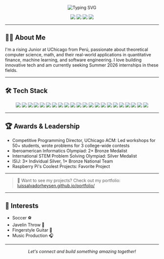 <!-- Profile Header -->
<p align="center">
  <img src="https://readme-typing-svg.demolab.com?font=Fira+Code&size=28&pause=1000&color=1A73E8&center=true&vCenter=true&width=900&lines=Hi%2C+I'm+Luis+Heysen!;Aspiring+Software+Engineer+%7C+Quant+%7C+AI+Enthusiast;UChicago+%7C+Building+the+Future+of+Tech" alt="Typing SVG"/>
</p>

<p align="center">
  <a href="https://luissalvadorheysen.github.io/portfolio/" target="_blank"><img src="https://img.shields.io/badge/Portfolio-Visit%20My%20Website-1A73E8?style=for-the-badge&logo=googlechrome&logoColor=white"/></a>
  <a href="mailto:lheysent@uchicago.edu"><img src="https://img.shields.io/badge/Email-lheysent%40uchicago.edu-blue?style=for-the-badge&logo=gmail"/></a>
  <a href="https://www.linkedin.com/in/luisheysen" target="_blank"><img src="https://img.shields.io/badge/LinkedIn-LuisHeysen-blue?style=for-the-badge&logo=linkedin"/></a>
  <img src="https://img.shields.io/badge/Location-Chicago,%20IL-red?style=for-the-badge&logo=googlemaps"/>
</p>

---

## 👨‍💻 About Me

I'm a rising Junior at UChicago from Perú, passionate about theoretical computer science, math, and their real-world applications in quantitative finance, machine learning, and software engineering. I love building innovative tech and am currently seeking Summer 2026 internships in these fields.

---

## 🛠️ Tech Stack

<p align="center">
  <img src="https://img.shields.io/badge/JavaScript-F7DF1E?style=for-the-badge&logo=javascript&logoColor=black"/>
  <img src="https://img.shields.io/badge/TypeScript-3178C6?style=for-the-badge&logo=typescript&logoColor=white"/>
  <img src="https://img.shields.io/badge/Python-3776AB?style=for-the-badge&logo=python&logoColor=white"/>
  <img src="https://img.shields.io/badge/Java-007396?style=for-the-badge&logo=java&logoColor=white"/>
  <img src="https://img.shields.io/badge/C++-00599C?style=for-the-badge&logo=c%2B%2B&logoColor=white"/>
  <img src="https://img.shields.io/badge/HTML5-E34F26?style=for-the-badge&logo=html5&logoColor=white"/>
  <img src="https://img.shields.io/badge/CSS3-1572B6?style=for-the-badge&logo=css3&logoColor=white"/>
  <img src="https://img.shields.io/badge/Next.js-000000?style=for-the-badge&logo=nextdotjs&logoColor=white"/>
  <img src="https://img.shields.io/badge/React-20232A?style=for-the-badge&logo=react&logoColor=61DAFB"/>
  <img src="https://img.shields.io/badge/Node.js-339933?style=for-the-badge&logo=nodedotjs&logoColor=white"/>
  <img src="https://img.shields.io/badge/Docker-2496ED?style=for-the-badge&logo=docker&logoColor=white"/>
  <img src="https://img.shields.io/badge/AWS-232F3E?style=for-the-badge&logo=amazonaws&logoColor=white"/>
  <img src="https://img.shields.io/badge/Vercel-000000?style=for-the-badge&logo=vercel&logoColor=white"/>
  <img src="https://img.shields.io/badge/Git-F05032?style=for-the-badge&logo=git&logoColor=white"/>
  <img src="https://img.shields.io/badge/GitHub-181717?style=for-the-badge&logo=github&logoColor=white"/>
  <img src="https://img.shields.io/badge/Google%20Gemini%20AI-4285F4?style=for-the-badge&logo=google&logoColor=white"/>
  <img src="https://img.shields.io/badge/Gmail%20API-EA4335?style=for-the-badge&logo=gmail&logoColor=white"/>
  <img src="https://img.shields.io/badge/NextAuth.js-000000?style=for-the-badge&logo=nextdotjs&logoColor=white"/>
  <img src="https://img.shields.io/badge/REST%20APIs-6DB33F?style=for-the-badge&logo=apachespark&logoColor=white"/>
  <img src="https://img.shields.io/badge/OAuth2-008080?style=for-the-badge&logo=oauth&logoColor=white"/>
  <img src="https://img.shields.io/badge/Linux-FCC624?style=for-the-badge&logo=linux&logoColor=black"/>
  <img src="https://img.shields.io/badge/Vim-019733?style=for-the-badge&logo=vim&logoColor=white"/>
</p>

---

## 🏆 Awards & Leadership

- Competitive Programming Director, UChicago ACM: Led workshops for 50+ students, wrote problems for 3 college-wide contests
- Iberoamerican Informatics Olympiad: 2× Bronze Medalist
- International STEM Problem Solving Olympiad: Silver Medalist
- ISIJ: 3× Individual Silver, 1× Bronze National Team
- Raspberry Pi's Coolest Projects: Favorite Project

---

> 🚀 Want to see my projects? Check out my portfolio: [luissalvadorheysen.github.io/portfolio/](https://luissalvadorheysen.github.io/portfolio/)

---

## 🎸 Interests

- Soccer ⚽
- Javelin Throw 🏹
- Fingerstyle Guitar 🎸
- Music Production 🎧

---

<p align="center">
  <i>Let's connect and build something amazing together!</i>
</p>
